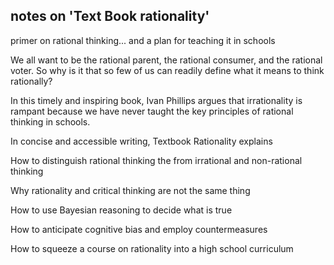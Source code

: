 ## notes on 'Text Book rationality'

primer on rational thinking... and a plan for teaching it in schools

We all want to be the rational parent, the rational consumer, and the rational voter. So why is it that so few of us can readily define what it means to think rationally?


In this timely and inspiring book, Ivan Phillips argues that irrationality is rampant because we have never taught the key principles of rational thinking in schools.


In concise and accessible writing, Textbook Rationality explains

How to distinguish rational thinking the from irrational and non-rational thinking

Why rationality and critical thinking are not the same thing

How to use Bayesian reasoning to decide what is true

How to anticipate cognitive bias and employ countermeasures

How to squeeze a course on rationality into a high school curriculum

